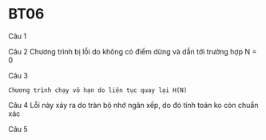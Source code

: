 # BT06

Câu 1

Câu 2
Chương trình bị lỗi do không có điểm dừng và dẫn tới trường hợp N = 0

Câu 3

    Chương trình chạy vô hạn do liên tục quay lại H(N)

Câu 4
Lỗi này xảy ra do tràn bộ nhớ ngăn xếp, do đó tính toán ko còn chuẩn xác

Câu 5
